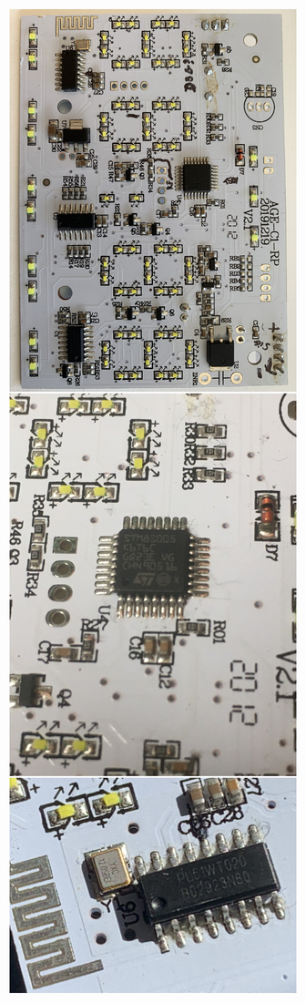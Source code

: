 ![display_board](./../img/threadmill_display_board.jpg)
![display_board_detail](./../img/threadmill_display_board_detail.jpg)
![display_board_detail_rf](./../img/threadmill_display_board_rf.jpeg)